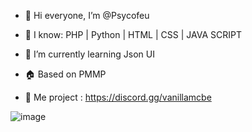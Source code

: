 - 👋 Hi everyone, I’m @Psycofeu
- 👀 I know: PHP | Python | HTML | CSS | JAVA SCRIPT
- 🌱 I’m currently learning Json UI
- 🏠 Based on PMMP

- 🚧 Me project : https://discord.gg/vanillamcbe

![image](https://github.com/Psycofeu/Psycofeu/assets/175262502/749ccd0a-b78d-451b-a3f3-7202d5b21b22)

<!---
Psycofeu/Psycofeu is a ✨ special ✨ repository because its `README.md` (this file) appears on your GitHub profile.
You can click the Preview link to take a look at your changes.
--->
